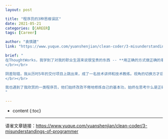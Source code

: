 ```yaml
---
layout: post

title: "程序员的3种思维误区"
date: 2021-05-21
categories: [CAREER]
tags: [Career]

author: "袁慎建"
link: "https://www.yuque.com/yuanshenjian/clean-coder/3-misunderstandings-of-programmer"

brief: "
在ThoughtWorks，我学到了对我的职业生涯来说很宝贵的东西 -- **用正确的方式做正确的事情，持续改进，追求卓越**。在一个这样充满同侪压力的学习氛围中，即便胸无大志的我也不会被潮流抛弃，顺流缓进是一贯的主旋律。流的越久，认识的程序员种类越多。总得来说，在这里大部分人在做正确的事情，同样也用正确的方式做事情。
​</br>​</br>

阴差阳错，我从历时5年的交付项目上跳出来，成了一名技术讲师和技术教练。视角的切换方才后知后觉 -- 原来之前我是 不识庐山真面目，只缘身在此山中。接触到的程序员多了，发现虽同为程序员，彼此有大别。有的人喜欢沉浸在技术的乐园，唯业界先进或炫酷的技术尝鲜为快。有的喜欢追逐热点，忽视了枯燥反复的基本功修炼，深怕被时代遗弃。有的人则在这里谋得一相对高薪的差事，心猿意马，采用蹩脚的方式应付着各种软件的需求亦或要求，生活在水深火热中却不自知。
​​</br>​</br>

我也遇到了我欣赏的一类程序员，他们始终孜孜不倦地修炼自己的基本功，始终在思考什么是正确的事情，不断地尝试跳跃出自身的局限性，能够耐下性子跟时间做朋友，不断遇见更好的自己。我在他们身上看到了三种有益的思维模式，在这种思维模式的指导下形成的工作习惯让他们在工作中脱颖而出。
"

---
```


* content
{:toc}

---


语雀文章链接：<https://www.yuque.com/yuanshenjian/clean-coder/3-misunderstandings-of-programmer>


